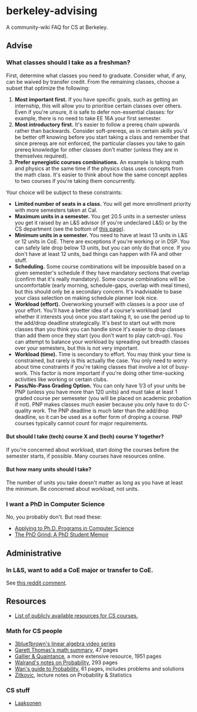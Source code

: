 # berkeley-advising
A community-wiki FAQ for CS at Berkeley.

## Advise

### What classes should I take as a freshman?

First, determine what classes you need to graduate. Consider what, if any, can be waived by transfer credit. From the remaining classes, choose a subset that optimize the following:

1. **Most important first.** If you have specific goals, such as getting an internship, this will allow you to prioritise certain classes over others. Even if you're unsure, it is safe to defer non-essential classes: for example, there is no need to take EE 16A your first semester.
2. **Most introductory first.** It's easier to follow a prereq chain upwards rather than backwards. Consider soft-prereqs, as in certain _skills_ you'd be better off knowing before you start taking a class and remember that since prereqs are not enforced, the particular classes you take to gain prereq knowledge for other classes don't matter (unless they are in themselves required).
3. **Prefer synergistic courses combinations.** An example is taking math and physics at the same time if the physics class uses concepts from the math class. It's easier to think about how the same concept applies to two courses if you're taking them concurrently.

Your choice will be subject to these constraints:

- **Limited number of seats in a class.** You will get more enrollment priority with more semesters taken at Cal.
- **Maximum units in a semester.** You get 20.5 units in a semester unless you get it raised by an L&S advisor (if you're undeclared L&S) or by the CS department (see the bottom of [this page](https://eecs.berkeley.edu/resources/undergrads/cs/major-declaration-appeal)).
- **Minimum units in a semester.** You need to have at least 13 units in L&S or 12 units in CoE. There are exceptions if you're working or in DSP. You can safely late drop below 13 units, but you can only do that once. If you don't have at least 12 units, bad things can happen with FA and other stuff.
- **Scheduling.** Some course combinations will be impossible based on a given semester's schedule if they have mandatory sections that overlap (confirm that it's really mandatory). Some course combinations will be uncomfortable (early morning, schedule-gaps, overlap with meal times), but this should only be a secondary concern. It's inadvisable to base your class selection on making schedule planner look nice.
- **Workload (effort).** Overworking yourself with classes is a poor use of your effort. You'll have a better idea of a course's workload (and whether it interests you) once you start taking it, so use the period up to the add/drop deadline strategically. It's best to start out with more classes than you think you can handle since it's easier to drop classes than add them once they start (you don't want to play catch-up). You can attempt to balance your workload by spreading out breadth classes over your semesters, but this is not very important.
- **Workload (time).** Time is secondary to effort. You may think your time is constrained, but rarely is this actually the case. You only need to worry about time constraints if you're taking classes that involve a lot of busy-work. This factor is more important if you're doing other time-sucking activities like working or certain clubs.
- **Pass/No-Pass Grading Option.** You can only have 1/3 of your units be PNP (unless you have more than 120 units) and must take at least 1 graded course per semeseter (you will be placed on academic probation if not). PNP makes classes much easier because you only have to do C-quality work. The PNP deadline is much later than the add/drop deadline, so it can be used as a softer form of droping a course. PNP courses typically cannot count for major requirements.

#### But should I take (tech) course X and (tech) course Y together?

If you're concerned about workload, start doing the courses before the semester starts, if possible. Many courses have resources online.

#### But how many units should I take?

The number of units you take doesn't matter as long as you have at least the minimum. Be concerned about workload, not units.

### I want a PhD in Computer Science

No, you probably don't. But read these:

- [Applying to Ph.D. Programs in Computer Science](https://www.cs.cmu.edu/~harchol/gradschooltalk.pdf)
- [The PhD Grind: A PhD Student Memoir](https://zr9558.files.wordpress.com/2013/10/pguo-phd-grind.pdf)

## Administrative

### In L&S, want to add a CoE major or transfer to CoE.

See [this reddit comment](https://old.reddit.com/r/berkeley/comments/c24jh2/double_degree_coe_ls/erhpjp3/).

## Resources
- [List of publicly available resources for CS courses.](https://github.com/surajrampure/berkeley-cs-courses)

### Math for CS people
- [3blue1brown's linear algebra video series](https://www.youtube.com/playlist?list=PLZHQObOWTQDPD3MizzM2xVFitgF8hE_ab)
- [Garett Thomas's math summary](http://gwthomas.github.io/docs/math4ml.pdf), 47 pages
- [Gallier & Quaintance](http://www.cis.upenn.edu/~jean/math-deep.pdf), a more extensive resource, 1951 pages
- [Walrand's notes on Probability](https://people.eecs.berkeley.edu/~wlr/126notes.pdf), 293 pages
- [Wan's guide to Probability](http://alvinwan.com/publications/abcPTRP.pdf), 61 pages, includes problems and solutions
- [Zitkovic](https://web.ma.utexas.edu/users/gordanz/lecture_notes_page.html), lecture notes on Probability & Statistics

### CS stuff
- [Laaksonen](https://cses.fi/book/book.pdf)
